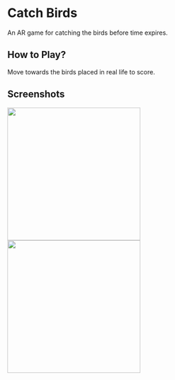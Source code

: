 # Catch Birds
An AR game for catching the birds before time expires.

## How to Play?
Move towards the birds placed in real life to score.

## Screenshots
<img src="/Screenshots/Menu.PNG" width="300" align=middle> <img src="/Screenshots/Game.PNG" width="300" align=middle>
